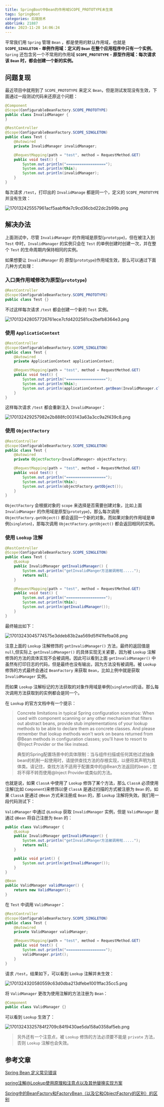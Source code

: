 ```yaml
---
title: SpringBoot中Bean的作用域SCOPE_PROTOTYPE未生效
tags: SpringBoot
categories: 后端技术
abbrlink: 21887
date: 2023-11-28 14:06:24
---
```


平常我们用 `Spring` 管理 `Bean` ，都是使用的默认作用域，也就是 **`SCOPE_SINGLETON` - 单例作用域：定义的 `Bean` 在整个应用程序中只有一个实例**。`Spring` 还包含另一个不常用的作用域 **`SCOPE_PROTOTYPE` - 原型作用域：每次请求该 `Bean` 时，都会创建一个新的实例。**

<!--more-->

## 问题复现

最近项目中就用到了 `SCOPE_PROTOTYPE` 来定义 `Bean`，但是测试发现没有生效，下面通过一段测试代码来还原这个问题：

```java
@Component
@Scope(ConfigurableBeanFactory.SCOPE_PROTOTYPE)
public class InvalidManager {
}
```

```java
@RestController
@Scope(ConfigurableBeanFactory.SCOPE_SINGLETON)
public class Test {
    @Autowired
    private InvalidManager invalidManager;

    @RequestMapping(path = "test", method = RequestMethod.GET)
    public void test() {
        System.out.println("==================");
        System.out.println(this);
        System.out.println(invalidManager);
    }
}
```

每次请求 `/test`，打印出的 `InvalidManage` 都是同一个，定义的 `SCOPE_PROTOTYPE` 并没有生效：

![170132425557961acf5aabffde7c9cd36cbd22dc2b99b.png](https://fastly.jsdelivr.net/gh/JokerByrant/Images@main/blog/170132425557961acf5aabffde7c9cd36cbd22dc2b99b.png)

## 解决办法

上面测试中，尽管 `InvalidManager` 的作用域是原型(`prototype`)，但在被注入到 `Test` 中时，`InvalidManager` 的实例只会在 `Test` 的单例创建时创建一次，并在整个 `Test` 的生命周期内保持相同的实例。

如果想要让 `InvalidManager` 的 原型(`prototype`)作用域生效，那么可以通过下面几种方式处理：

### 入口类作用域修改为原型(`prototype`)
   ```java
   @RestController
   @Scope(ConfigurableBeanFactory.SCOPE_PROTOTYPE)
   public class Test {}
   ```
   
   不过这样每次请求 `/test` 都会创建一个新的 `Test` 实例。
   
   ![170132428057726761ece7cfd4202581ce2befb8364e3.png](https://fastly.jsdelivr.net/gh/JokerByrant/Images@main/blog/170132428057726761ece7cfd4202581ce2befb8364e3.png)

### 使用 `ApplicatioContext`
   ```java
   @RestController
   @Scope(ConfigurableBeanFactory.SCOPE_SINGLETON)
   public class Test {
       @Autowired
       private ApplicationContext applicationContext;
   
       @RequestMapping(path = "test", method = RequestMethod.GET)
       public void test() {
           System.out.println("==================");
           System.out.println(this);
           System.out.println(applicationContext.getBean(InvalidManager.class));
       }
   }
   ```
   
   这样每次请求 `/test` 都会重新注入 `InvalidManager`：
   
   ![170132429257982e2b888fc003143a63a3cc9a2f439c8.png](https://fastly.jsdelivr.net/gh/JokerByrant/Images@main/blog/170132429257982e2b888fc003143a63a3cc9a2f439c8.png)

### 使用 `ObjectFactory`
   ```java
   @RestController
   @Scope(ConfigurableBeanFactory.SCOPE_SINGLETON)
   public class Test {
       @Autowired
       private ObjectFactory<InvalidManager> objectFactory;
   
       @RequestMapping(path = "test", method = RequestMethod.GET)
       public void test() {
           System.out.println("==================");
           System.out.println(this);
           System.out.println(objectFactory.getObject());
       }
   }
   ```
   
   `ObjectFactory` 会根据对象的 `scope` 来选择是否需要创建对象，比如上面 `InvalidManager` 的作用域是原型(`prototype`)，那么每次调用 `ObjectFactory.getObject()` 都会返回一个新的对象。而如果对象的作用域是单例(`singleton`)，那每次调用 `ObjectFactory.getObject()` 都会返回相同的实例。

### 使用 `Lookup` 注解
   ```java
   @RestController
   @Scope(ConfigurableBeanFactory.SCOPE_SINGLETON)
   public class Test {
       @Lookup
       public InvalidManager getInvalidManager() {
           System.out.println("getInvalidManger方法被调用啦.....");
           return null;
       }
   
       @RequestMapping(path = "test", method = RequestMethod.GET)
       public void test() {
           System.out.println("==================");
           System.out.println(this);
           System.out.println(getInvalidManager());
       }
   }
   ```
   
   最终输出如下：
   
   ![17013243045774575e3ddeb83b2aa569d5ff41fefba08.png](https://fastly.jsdelivr.net/gh/JokerByrant/Images@main/blog/17013243045774575e3ddeb83b2aa569d5ff41fefba08.png)
   
   注意上面的 `Lookup` 注解修饰的 `getInvalidManager()` 方法，最终的返回值是 `null`,但实际上 `getInvalidManager()` 的具体实现无关紧要，因为被 `Lookup` 注解修饰的方法的具体实现不会被调用。因此可以看到上面 `getInvalidManager()` 中虽然有打印日志的代码，但是最终也没有输出，因为方法没有被调用。被 `Lookup` 修饰的方式最终会通过 `BeanFactory` 来获取 `Bean`，比如上例中就是获取 `InvalidManager` 实例。
   
   而如果 `Lookup` 注解标记的方法获取的对象作用域是单例(`singleton`)的话，那么每次调用方法获取到的实例都会是同一个。
   
   在 `Lookup` 的官方文档中有一个提示：
   > Concrete limitations in typical Spring configuration scenarios: When used with component scanning or any other mechanism that filters out abstract beans, provide stub implementations of your lookup methods to be able to declare them as concrete classes. And please remember that lookup methods won't work on beans returned from @Bean methods in configuration classes; you'll have to resort to @Inject Provider<TargetBean> or the like instead.
   > 
   > 典型的Spring配置场景中的具体限制：当与组件扫描或任何其他过滤抽象bean的机制一起使用时，请提供查找方法的存根实现，以便将其声明为具体类。请记住，查找方法不适用于配置类中的@Bean方法返回的bean；您将不得不转而使用@Inject Provider或类似的方法。
   
   也就是说，如果 `ClassA` 中使用了 `Lookup` 修饰了某个方法，那么 `ClassA` 必须使用注解(比如 `Component`)来修饰以便 `ClassA` 是通过扫描的方式被注册为 `Bean` 的，如果 `ClassA` 是通过 `@Bean` 方式来注册成 `Bean` 的，那 `Lookup` 注解将失效。我们用一段代码测试下：
   
   `ValidManager` 中通过 `@Lookup` 获取 `InvalidManager` 实例，但是 `ValidManager` 是通过 `@Bean` 将自己注册为 `Bean` 的：
   ```java
   public class ValidManager {
       @Lookup
       public InvalidManager getInvalidManager() {
           System.out.println("getInvalidManger方法被调用啦.....");
           return null;
       }
   
       public void print() {
           System.out.println(getInvalidManager());
       }
   }
   ```
   ```java
   @Bean
   public ValidManager validManager() {
       return new ValidManager();
   }
   ```
   
   在 `Test` 中调用 `ValidManager`：
   ```java
   @RestController
   @Scope(ConfigurableBeanFactory.SCOPE_SINGLETON)
   public class Test {
       @Autowired
       private ValidManager validManager;
   
       @RequestMapping(path = "test", method = RequestMethod.GET)
       public void test() {
           System.out.println("==================");
           validManager.print();
       }
   }
   ```
   
   请求 `/test`，结果如下，可以看到 `Lookup` 注解并未生效：
   
   ![1701324320580559c63d0dba213dfebe1001ffac35cc5.png](https://fastly.jsdelivr.net/gh/JokerByrant/Images@main/blog/1701324320580559c63d0dba213dfebe1001ffac35cc5.png)
   
   将 `ValidManager` 更改为使用注解的方法注册为 `Bean`：
   ```java
   @Component
   public class ValidManager {}
   ```
   
   可以看到 `Lookup` 生效了：
   
   ![17013243325784f2709c84f9430ae5da158a0358af5eb.png](https://fastly.jsdelivr.net/gh/JokerByrant/Images@main/blog/17013243325784f2709c84f9430ae5da158a0358af5eb.png)
   > 另外还有一个注意点，被 `Lookup` 修饰的方法必须要不能是 `private` 方法，否则 `Lookup` 注解也会失效。

## 参考文章

[Spring Bean 定义常见错误](https://learn.lianglianglee.com/%e4%b8%93%e6%a0%8f/Spring%e7%bc%96%e7%a8%8b%e5%b8%b8%e8%a7%81%e9%94%99%e8%af%af50%e4%be%8b/01%20Spring%20Bean%20%e5%ae%9a%e4%b9%89%e5%b8%b8%e8%a7%81%e9%94%99%e8%af%af.md)

[spring注解@Lookup使用原理和注意点以及其他替换实现方案](https://blog.csdn.net/duxd185120/article/details/109125440)

[Spring中的BeanFactory和FactoryBean（以及它和ObjectFactory的区别）的区别](https://www.ericshen.tech/2021/01/28/spring/BeanFactory%E5%92%8CFactoryBean%E5%92%8CObjectFactory/)

